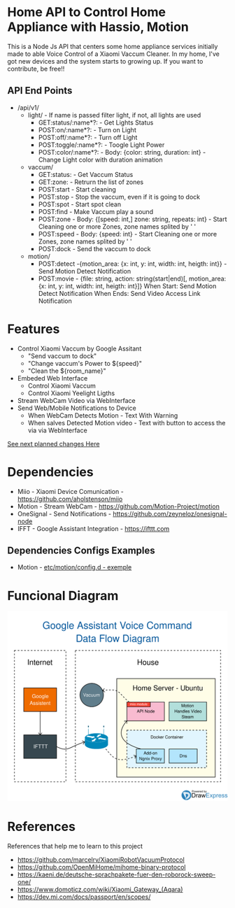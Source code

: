 
# Home API to Control Home Appliance with Hassio, Motion 

This is a Node Js API that centers some home appliance services initially made to able Voice Control of a Xiaomi Vaccum Cleaner. In my home, I've got new devices and the system starts to growing up. If you want to contribute, be free!!

## API End Points

 - /api/v1/
   - light/ - If name is passed filter light, if not, all lights are used
     - GET:status/:name*?: - Get Lights Status
     - POST:on/:name*?: - Turn on Light
     - POST:off/:name*?: - Turn off Light
     - POST:toggle/:name*?: - Toogle Light Power
     - POST:color/:name*?: - Body: {color: string, duration: int} - Change Light color with duration animation
   - vaccum/
     - GET:status: - Get Vaccum Status
     - GET:zone: - Retrurn the list of zones
     - POST:start - Start cleaning
     - POST:stop - Stop the vaccum, even if it is going to dock
     - POST:spot - Start spot clean
     - POST:find - Make Vaccum play a sound
     - POST:zone - Body: {[speed: int,] zone: string, repeats: int} - Start Cleaning one or more Zones, zone names splited by ' '
     - POST:speed - Body: {speed: int} - Start Cleaning one or more Zones, zone names splited by ' '
     - POST:dock - Send the vaccum to dock
   - motion/
     - POST:detect -{motion_area: {x: int, y: int, width: int, heigth: int}} - Send Motion Detect Notification
     - POST:movie - {file: string, action: string(start|end)[, motion_area: {x: int, y: int, width: int, heigth: int}]}
       When Start: Send Motion Detect Notification
       When Ends: Send Video Access Link Notification
   
# Features

 - Control Xiaomi Vaccum by Google Assitant
   - "Send vaccum to dock"
   - "Change vaccum's Power to ${speed}"
   - "Clean the ${room_name}"
 - Embeded Web Interface
   - Control Xiaomi Vaccum
   - Control Xiaomi Yeelight Ligths
 - Stream WebCam Video via WebInterface
 - Send Web/Mobile Notifications to Device
   - When WebCam Detects Motion - Text With Warning
   - When salves Detected Motion video - Text with button to access the via via WebInterface

[See next planned changes Here](todoing.md)

# Dependencies

 - Miio - Xiaomi Device Comunication - https://github.com/aholstenson/miio
 - Motion - Stream WebCam - https://github.com/Motion-Project/motion
 - OneSignal - Send Notifications - https://github.com/zeyneloz/onesignal-node
 - IFFT - Google Assistant Integration - https://ifttt.com

## Dependencies Configs Examples

 - Motion - [etc/motion/config.d - exemple](docs/examples/etc-motion-config.d)

# Funcional Diagram

![Google Assistant Voice Control Data Flow Diagram](docs/imgs/Google-Assistant-Data-Flow.svg)

# References

References that help me to learn to this project
 - https://github.com/marcelrv/XiaomiRobotVacuumProtocol
 - https://github.com/OpenMiHome/mihome-binary-protocol
 - https://kaeni.de/deutsche-sprachpakete-fuer-den-roborock-sweep-one/
 - https://www.domoticz.com/wiki/Xiaomi_Gateway_(Aqara)
 - https://dev.mi.com/docs/passport/en/scopes/
